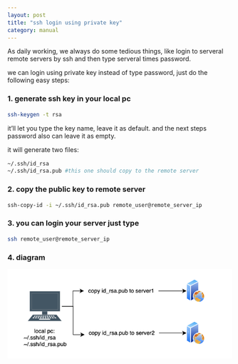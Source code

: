 ```yaml
---
layout: post
title: "ssh login using private key"
category: manual
---
```


As daily working, we always do some tedious things, like login to serveral remote servers by ssh and then type serveral times password.

we can login using private key instead of type password, just do the following easy steps:

### 1. generate ssh key in your local pc

```bash
ssh-keygen -t rsa
```

it’ll let you type the key name, leave it as default. and the next steps password also can leave it as empty.

it will generate two files:

```bash
~/.ssh/id_rsa
~/.ssh/id_rsa.pub #this one should copy to the remote server
```

### 2. copy the public key to remote server

```bash
ssh-copy-id -i ~/.ssh/id_rsa.pub remote_user@remote_server_ip
```

### 3. you can login your server just type

```bash
ssh remote_user@remote_server_ip
```

### 4. diagram

![diagram](/assets/images/2022-04-13-ssh-private-key.png)
